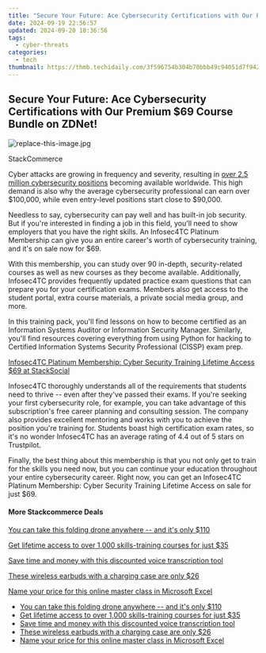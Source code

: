 ```yaml
---
title: "Secure Your Future: Ace Cybersecurity Certifications with Our Premium $69 Course Bundle on ZDNet!"
date: 2024-09-19 22:56:57
updated: 2024-09-20 10:36:56
tags:
  - cyber-threats
categories:
  - tech
thumbnail: https://thmb.techidaily.com/3f596754b304b70bbb49c94051d7f942eb048636fc50a63ae9e11d57d284605d.jpg
---
```


## Secure Your Future: Ace Cybersecurity Certifications with Our Premium $69 Course Bundle on ZDNet!

![replace-this-image.jpg](https://www.zdnet.com/a/img/resize/ba22a2ddafef3337d812b58621f69978767ab1e5/2022/03/16/b9485af3-f5b0-4da4-8942-92fe32fa43f7/zd-infosec.jpg?auto=webp&width=1280)

StackCommerce

Cyber attacks are growing in frequency and severity, resulting in [over 2.5 million cybersecurity positions](https://www.zdnet.com/article/microsoft-theres-a-critical-shortage-of-women-in-cybersecurity-and-we-need-to-do-something-about-it/) becoming available worldwide. This high demand is also why the average cybersecurity professional can earn over $100,000, while even entry-level positions start close to $90,000\. 

Needless to say, cybersecurity can pay well and has built-in job security. But if you're interested in finding a job in this field, you'll need to show employers that you have the right skills. An Infosec4TC Platinum Membership can give you an entire career's worth of cybersecurity training, and it's on sale now for $69.

With this membership, you can study over 90 in-depth, security-related courses as well as new courses as they become available. Additionally, Infosec4TC provides frequently updated practice exam questions that can prepare you for your certification exams. Members also get access to the student portal, extra course materials, a private social media group, and more. 

In this training pack, you'll find lessons on how to become certified as an Information Systems Auditor or Information Security Manager. Similarly, you'll find resources covering everything from using Python for hacking to Certified Information Systems Security Professional (CISSP) exam prep. 

[Infosec4TC Platinum Membership: Cyber Security Training Lifetime Access $69 at StackSocial](https://stacksocial.com/sales/infosec4tc-platinum-membership-lifetime-access?sid=zd-%5F%5FCOM%5FCLICK%5FID%5F%5F-dtp&aid=a-ceempx7z)

Infosec4TC thoroughly understands all of the requirements that students need to thrive -- even after they've passed their exams. If you're seeking your first cybersecurity role, for example, you can take advantage of this subscription's free career planning and consulting session. The company also provides excellent mentoring and works with you to achieve the position you're training for. Students boast high certification exam rates, so it's no wonder Infosec4TC has an average rating of 4.4 out of 5 stars on Trustpilot.

Finally, the best thing about this membership is that you not only get to train for the skills you need now, but you can continue your education throughout your entire cybersecurity career. Right now, you can get an Infosec4TC Platinum Membership: Cyber Security Training Lifetime Access on sale for just $69.

#### More Stackcommerce Deals

[You can take this folding drone anywhere -- and it's only $110](https://www.zdnet.com/article/get-a-folding-drone-you-can-take-with-you-anywhere-for-110/ "You can take this folding drone anywhere  -- and it's only $110")

[Get lifetime access to over 1,000 skills-training courses for just $35](https://www.zdnet.com/article/learn-it-coding-and-design-skills-for-just-20-with-this-course-pack/ "Get lifetime access to over 1,000 skills-training courses for just $35")

[Save time and money with this discounted voice transcription tool](https://www.zdnet.com/article/save-money-and-time-with-this-discounted-voice-transcription-tool/ "Save time and money with this discounted voice transcription tool")

[These wireless earbuds with a charging case are only $26](https://www.zdnet.com/article/get-these-wireless-earbuds-with-a-charging-case-for-just-26/ "These wireless earbuds with a charging case are only $26")

[Name your price for this online master class in Microsoft Excel](https://www.zdnet.com/article/name-your-price-for-this-online-master-class-in-microsoft-excel/ "Name your price for this online master class in Microsoft Excel")

* [You can take this folding drone anywhere -- and it's only $110](https://www.zdnet.com/article/get-a-folding-drone-you-can-take-with-you-anywhere-for-110/ "You can take this folding drone anywhere  -- and it's only $110")
* [Get lifetime access to over 1,000 skills-training courses for just $35](https://www.zdnet.com/article/learn-it-coding-and-design-skills-for-just-20-with-this-course-pack/ "Get lifetime access to over 1,000 skills-training courses for just $35")
* [Save time and money with this discounted voice transcription tool](https://www.zdnet.com/article/save-money-and-time-with-this-discounted-voice-transcription-tool/ "Save time and money with this discounted voice transcription tool")
* [These wireless earbuds with a charging case are only $26](https://www.zdnet.com/article/get-these-wireless-earbuds-with-a-charging-case-for-just-26/ "These wireless earbuds with a charging case are only $26")
* [Name your price for this online master class in Microsoft Excel](https://www.zdnet.com/article/name-your-price-for-this-online-master-class-in-microsoft-excel/ "Name your price for this online master class in Microsoft Excel")

<ins class="adsbygoogle"
     style="display:block"
     data-ad-format="autorelaxed"
     data-ad-client="ca-pub-7571918770474297"
     data-ad-slot="1223367746"></ins>



<ins class="adsbygoogle"
     style="display:block"
     data-ad-client="ca-pub-7571918770474297"
     data-ad-slot="8358498916"
     data-ad-format="auto"
     data-full-width-responsive="true"></ins>
